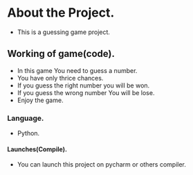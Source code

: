 # About the Project.
* This is a guessing game project.

## Working of game(code).
* In this game You need to guess a number.
* You have only thrice chances.
* If you guess the right number you will be won.
* If you guess the wrong number You will be lose.
* Enjoy the game.

### Language.
* Python.

#### Launches(Compile).
* You can launch this project on pycharm or others compiler.
